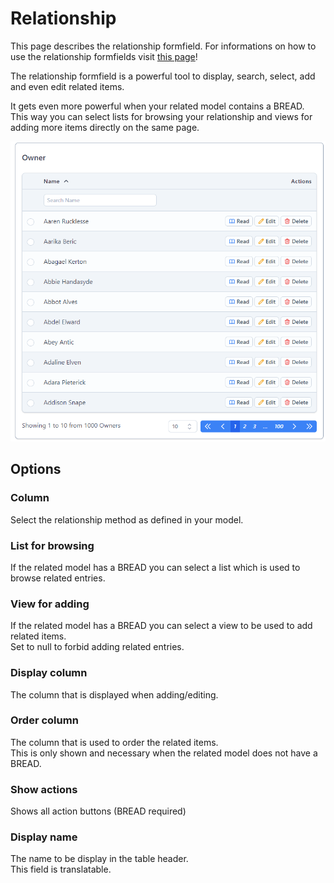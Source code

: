 # Relationship

This page describes the relationship formfield. For informations on how to use the relationship formfields visit [this page](../bread/relationships.md)!  

The relationship formfield is a powerful tool to display, search, select, add and even edit related items.  

It gets even more powerful when your related model contains a BREAD.  
This way you can select lists for browsing your relationship and views for adding more items directly on the same page.

![Relationship with a BREAD and a list to display items](../.gitbook/assets/bread/formfields/relationship/relationship.png) 

## Options

### Column

Select the relationship method as defined in your model.

### List for browsing

If the related model has a BREAD you can select a list which is used to browse related entries.

### View for adding

If the related model has a BREAD you can select a view to be used to add related items.  
Set to null to forbid adding related entries.

### Display column

The column that is displayed when adding/editing.

### Order column

The column that is used to order the related items.  
This is only shown and necessary when the related model does not have a BREAD.

### Show actions

Shows all action buttons (BREAD required)

### Display name

The name to be display in the table header.  
This field is translatable.